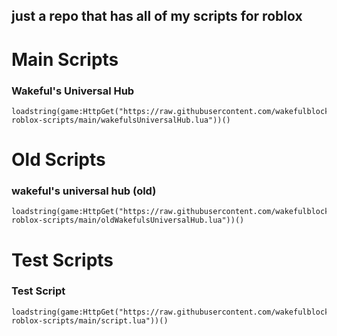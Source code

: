 just a repo that has all of my scripts for roblox
---
# Main Scripts
### Wakeful's Universal Hub
```
loadstring(game:HttpGet("https://raw.githubusercontent.com/wakefulblock262/wakefuls-roblox-scripts/main/wakefulsUniversalHub.lua"))()
```
# Old Scripts
### wakeful's universal hub (old)
```
loadstring(game:HttpGet("https://raw.githubusercontent.com/wakefulblock262/wakefuls-roblox-scripts/main/oldWakefulsUniversalHub.lua"))()
```
# Test Scripts
### Test Script
```
loadstring(game:HttpGet("https://raw.githubusercontent.com/wakefulblock262/wakefuls-roblox-scripts/main/script.lua"))()
```